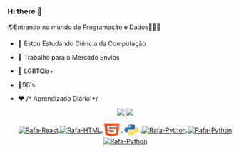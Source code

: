### Hi there 👋


🌎Entrando no mundo de Programação e Dados🕵🏻‍♂️
- 🌱 Estou Estudando Ciência da Computação 
- 🚛 Trabalho para o Mercado Envios
- 🌈 LGBTQia+
- 🌴98's
- ❤ /* Aprendizado Diário!*/
           <div align="center">
      <a href="https://github.com/hifran">
   <img height="180em" src="https://github-readme-stats.vercel.app/api?username=hifran&show_icons=true&theme=dark&include_all_commits=true&count_private=true"/>
   <img height="180em" src="https://github-readme-stats.vercel.app/api/top-langs/?username=hifran&layout=compact&langs_count=7&theme=dark"/>
    

  <img align="center" alt="Rafa-React" height="30" width="40" src="https://devicons.railway.app/i/jupyter.svg">
  <img align="center" alt="Rafa-HTML" height="30" width="40" src="https://devicons.railway.app/i/mysql.svg">
  <img align="center" alt="Rafa-HTML" height="30" width="40" src="https://raw.githubusercontent.com/devicons/devicon/master/icons/html5/html5-original.svg">
  <img align="center" alt="Rafa-Python" height="30" width="40" src="https://raw.githubusercontent.com/devicons/devicon/master/icons/python/python-original.svg">
  <img align="center" alt="Rafa-Python" height="30" width="40" src="https://devicons.railway.app/i/aws.svg">
   <img align="center" alt="Rafa-Python" height="30" width="40" src="https://devicons.railway.app/i/windows10.svg">
  <img align="center" alt="Rafa-Python" height="30" width="40" src="https://devicons.railway.app/i/tux.svg">

    
    
